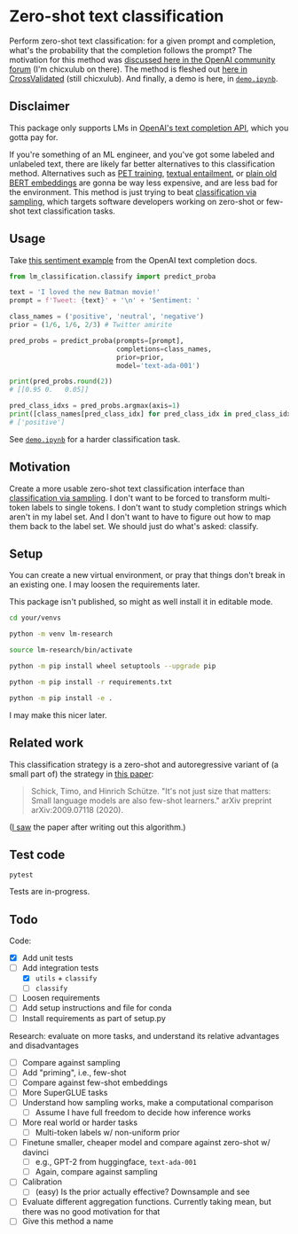# Zero-shot text classification

Perform zero-shot text classification: for a given prompt and completion,
what's the probability that the completion follows the prompt? The motivation
for this method was
[discussed here in the OpenAI community forum](https://community.openai.com/t/compute-the-probability-of-input-text-for-classification/29840)
(I'm chicxulub on there). The method is fleshed out
[here in CrossValidated](https://stats.stackexchange.com/q/601159/337906)
(still chicxulub). And finally, a demo is here, in
[`demo.ipynb`](https://github.com/kddubey/lm-classification/blob/main/demo.ipynb).


## Disclaimer

This package only supports LMs in
[OpenAI's text completion API](https://platform.openai.com/docs/models/gpt-3),
which you gotta pay for.

If you're something of an ML engineer, and you've got some labeled and
unlabeled text, there are likely far better alternatives to this classification 
method. Alternatives such as
[PET training](http://timoschick.com/explanatory%20notes/2020/10/23/pattern-exploiting-training.html),
[textual entailment](https://huggingface.co/tasks/zero-shot-classification), or
[plain old BERT embeddings](https://huggingface.co/docs/transformers/tasks/sequence_classification)
are gonna be way less expensive, and are less bad for the environment. This 
method is just trying to beat
[classification via sampling](https://platform.openai.com/docs/guides/completion/classification),
which targets software developers working on zero-shot or few-shot text 
classification tasks.


## Usage

Take [this sentiment example](https://platform.openai.com/docs/guides/completion/classification)
from the OpenAI text completion docs.

```python
from lm_classification.classify import predict_proba

text = 'I loved the new Batman movie!'
prompt = f'Tweet: {text}' + '\n' + 'Sentiment: ' 

class_names = ('positive', 'neutral', 'negative')
prior = (1/6, 1/6, 2/3) # Twitter amirite

pred_probs = predict_proba(prompts=[prompt],
                           completions=class_names,
                           prior=prior,
                           model='text-ada-001')

print(pred_probs.round(2))
# [[0.95 0.   0.05]]

pred_class_idxs = pred_probs.argmax(axis=1)
print([class_names[pred_class_idx] for pred_class_idx in pred_class_idxs])
# ['positive']
```

See [`demo.ipynb`](https://github.com/kddubey/lm-classification/blob/main/demo.ipynb)
for a harder classification task.


## Motivation

Create a more usable zero-shot text classification interface than
[classification via sampling](https://platform.openai.com/docs/guides/completion/classification).
I don't want to be forced to transform multi-token labels to single tokens.
I don't want to study completion strings which aren't in my label set. And I
don't want to have to figure out how to map them back to the label set. We
should just do what's asked: classify.


## Setup

You can create a new virtual environment, or pray that things don't break in
an existing one. I may loosen the requirements later.

This package isn't published, so might as well install it in editable mode.

```bash
cd your/venvs

python -m venv lm-research

source lm-research/bin/activate

python -m pip install wheel setuptools --upgrade pip

python -m pip install -r requirements.txt

python -m pip install -e .
```

I may make this nicer later.


## Related work

This classification strategy is a zero-shot and autoregressive variant of (a
small part of) the strategy in [this paper](https://arxiv.org/abs/2009.07118):

> Schick, Timo, and Hinrich Schütze. "It's not just size that matters: Small language models are also few-shot learners." arXiv preprint arXiv:2009.07118 (2020).

([I saw](https://stats.stackexchange.com/questions/601159/should-a-language-model-like-gpt-3-be-directly-used-to-perform-classification#comment1122996_601159)
the paper after writing out this algorithm.)


## Test code

```
pytest
```

Tests are in-progress.


## Todo

Code:
- [x] Add unit tests
- [ ] Add integration tests
  - [x] `utils` + `classify`
  - [ ] `classify`
- [ ] Loosen requirements
- [ ] Add setup instructions and file for conda
- [ ] Install requirements as part of setup.py

Research: evaluate on more tasks, and understand its relative advantages and
disadvantages

- [ ] Compare against sampling
- [ ] Add "priming", i.e., few-shot
- [ ] Compare against few-shot embeddings
- [ ] More SuperGLUE tasks
- [ ] Understand how sampling works, make a computational comparison
  - [ ] Assume I have full freedom to decide how inference works
- [ ] More real world or harder tasks
  - [ ] Multi-token labels w/ non-uniform prior
- [ ] Finetune smaller, cheaper model and compare against zero-shot w/ davinci
  - [ ] e.g., GPT-2 from huggingface, `text-ada-001`
  - [ ] Again, compare against sampling
- [ ] Calibration
  - [ ] (easy) Is the prior actually effective? Downsample and see
- [ ] Evaluate different aggregation functions. Currently taking mean, but
there was no good motivation for that
- [ ] Give this method a name
